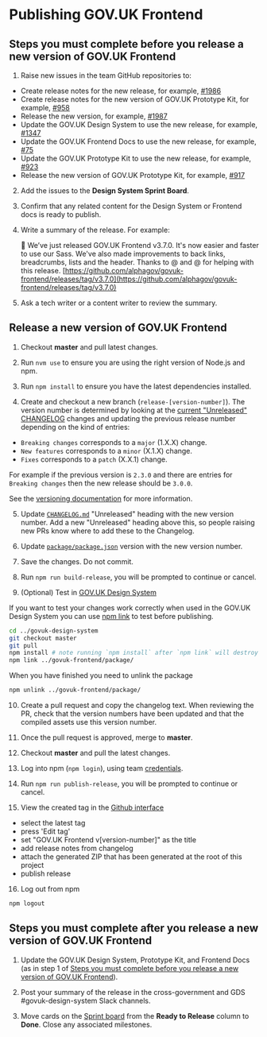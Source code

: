 # Publishing GOV.UK Frontend

## Steps you must complete before you release a new version of GOV.UK Frontend

1. Raise new issues in the team GitHub repositories to:

  - Create release notes for the new release, for example, [#1986](https://github.com/alphagov/govuk-frontend/issues/1986)
  - Create release notes for the new version of GOV.UK Prototype Kit, for example, [#958](https://github.com/alphagov/govuk-prototype-kit/issues/958)
  - Release the new version, for example, [#1987](https://github.com/alphagov/govuk-frontend/issues/1987)
  - Update the GOV.UK Design System to use the new release, for example, [#1347](https://github.com/alphagov/govuk-design-system/issues/1347)
  - Update the GOV.UK Frontend Docs to use the new release, for example, [#75](https://github.com/alphagov/govuk-frontend-docs/issues/75)
  - Update the GOV.UK Prototype Kit to use the new release, for example, [#923](https://github.com/alphagov/govuk-prototype-kit/issues/923)
  - Release the new version of GOV.UK Prototype Kit, for example, [#917](https://github.com/alphagov/govuk-prototype-kit/issues/917)

2. Add the issues to the **Design System Sprint Board**.

3. Confirm that any related content for the Design System or Frontend docs is ready to publish.

4. Write a summary of the release. For example:

    🚀 We’ve just released GOV.‌UK Frontend v3.7.0. It's now easier and faster to use our Sass. We've also made improvements to back links, breadcrumbs, lists and the header. Thanks to @<SLACK-NAME> and @<SLACK-NAME> for helping with this release. [https://github.com/alphagov/govuk-frontend/releases/tag/v3.7.0](https://github.com/alphagov/govuk-frontend/releases/tag/v3.7.0)

5. Ask a tech writer or a content writer to review the summary.

## Release a new version of GOV.UK Frontend

1. Checkout **master** and pull latest changes.

2. Run `nvm use` to ensure you are using the right version of Node.js and npm.

3. Run `npm install` to ensure you have the latest dependencies installed.

4. Create and checkout a new branch (`release-[version-number]`).
  The version number is determined by looking at the [current "Unreleased" CHANGELOG](../../CHANGELOG.md) changes and updating the previous release number depending on the kind of entries:

  - `Breaking changes` corresponds to a `major` (1.X.X) change.
  - `New features` corresponds to a `minor` (X.1.X) change.
  - `Fixes` corresponds to a `patch` (X.X.1) change.

  For example if the previous version is `2.3.0` and there are entries for `Breaking changes` then the new release should be `3.0.0`.

  See the [versioning documentation](/docs/contributing/versioning.md) for more information.

5. Update [`CHANGELOG.md`](../../CHANGELOG.md) "Unreleased" heading with the new version number. Add a new "Unreleased" heading above this, so people raising new PRs know where to add these to the Changelog.

6. Update [`package/package.json`](../../package/package.json) version with the new version number.

7. Save the changes. Do not commit.

8. Run `npm run build-release`, you will be prompted to continue or cancel.

9. (Optional) Test in [GOV.UK Design System](git@github.com:alphagov/govuk-design-system.git)

  If you want to test your changes work correctly when used in the GOV.UK Design System you can use [npm link](https://docs.npmjs.com/cli/link) to test before publishing.

  ```bash
  cd ../govuk-design-system
  git checkout master
  git pull
  npm install # note running `npm install` after `npm link` will destroy the link.
  npm link ../govuk-frontend/package/
  ```

  When you have finished you need to unlink the package

  ```bash
  npm unlink ../govuk-frontend/package/
  ```

10. Create a pull request and copy the changelog text.
   When reviewing the PR, check that the version numbers have been updated and that the compiled assets use this version number.

11. Once the pull request is approved, merge to **master**.

12. Checkout **master** and pull the latest changes.

13. Log into npm (`npm login`), using team [credentials](https://github.com/alphagov/design-system-team-credentials/tree/master/npm/govuk-patterns-and-tools).

14. Run `npm run publish-release`, you will be prompted to continue or cancel.

15. View the created tag in the [Github interface](https://github.com/alphagov/govuk-frontend/releases)
  - select the latest tag
  - press 'Edit tag'
  - set "GOV.UK Frontend v[version-number]" as the title
  - add release notes from changelog
  - attach the generated ZIP that has been generated at the root of this project
  - publish release

16. Log out from npm
```bash
npm logout
```

## Steps you must complete after you release a new version of GOV.UK Frontend

1. Update the GOV.UK Design System, Prototype Kit, and Frontend Docs (as in step 1 of [Steps you must complete before you release a new version of GOV.UK Frontend](#steps-you-must-complete-before-you-release-a-new-version-of-govuk-frontend)).

2. Post your summary of the release in the cross-government and GDS #govuk-design-system Slack channels.

3. Move cards on the [Sprint board](https://github.com/orgs/alphagov/projects/4) from the **Ready to Release** column to **Done**. Close any associated milestones.
